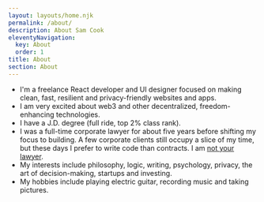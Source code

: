 ```yaml
---
layout: layouts/home.njk
permalink: /about/
description: About Sam Cook
eleventyNavigation:
  key: About
  order: 1
title: About
section: About
---
```


- I'm a freelance React developer and UI designer focused on making clean, fast, resilient and privacy-friendly websites and apps.
- I am very excited about web3 and other decentralized, freedom-enhancing technologies.
- I have a J.D. degree (full ride, top 2% class rank).
- I was a full-time corporate lawyer for about five years before shifting my focus to building. A few corporate clients still occupy a slice of my time, but these days I prefer to write code than contracts. I am <a href="/blog/rules/#rule-7" target="_blank" rel="noreferrer" target="_blank" rel="noreferrer">not your lawyer</a>.
- My interests include philosophy, logic, writing, psychology, privacy, the art of decision-making, startups and investing.
- My hobbies include playing electric guitar, recording music and taking pictures.

